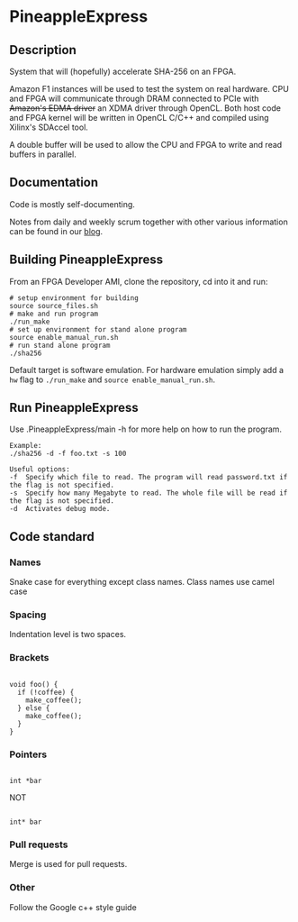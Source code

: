 # PineappleExpress

## Description
System that will (hopefully) accelerate SHA-256 on an FPGA.

Amazon F1 instances will be used to test the system on real hardware. CPU and FPGA will communicate through DRAM connected to PCIe with ~~Amazon's EDMA driver~~ an XDMA driver through OpenCL. Both host code and FPGA kernel will be written in OpenCL C/C++ and compiled using Xilinx's SDAccel tool. 

A double buffer will be used to allow the CPU and FPGA to write and read buffers in parallel.

## Documentation
Code is mostly self-documenting.

Notes from daily and weekly scrum together with other various information can be found in our [blog](https://pineappleblogg.wordpress.com/).

## Building PineappleExpress
From an FPGA Developer AMI, clone the repository, cd into it and run:

```
# setup environment for building
source source_files.sh
# make and run program
./run_make 
# set up environment for stand alone program
source enable_manual_run.sh
# run stand alone program
./sha256
```

Default target is software emulation. For hardware emulation simply add a `hw` flag to `./run_make` and `source enable_manual_run.sh`.

## Run PineappleExpress
Use .PineappleExpress/main -h for more help on how to run the program.

```
Example:
./sha256 -d -f foo.txt -s 100
```
```
Useful options:
-f  Specify which file to read. The program will read password.txt if the flag is not specified.
-s  Specify how many Megabyte to read. The whole file will be read if the flag is not specified.
-d  Activates debug mode.
```

## Code standard

### Names

Snake case for everything except class names. Class names use camel case

### Spacing

Indentation level is two spaces.

### Brackets

```

void foo() {
  if (!coffee) {
    make_coffee();
  } else {
    make_coffee();
  }
}

```


### Pointers

```

int *bar

```

NOT

```

int* bar

```

### Pull requests

Merge is used for pull requests.


### Other
Follow the Google c++ style guide
